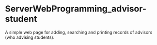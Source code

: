 # ServerWebProgramming_advisor-student
A simple web page for adding, searching and printing records of advisors (who advising students).